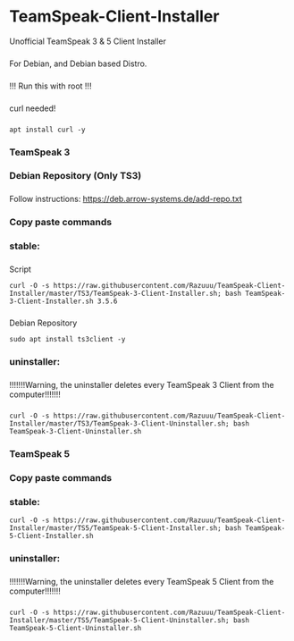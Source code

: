 # TeamSpeak-Client-Installer
Unofficial TeamSpeak 3 & 5 Client Installer
###
For Debian, and Debian based Distro.
###
!!! Run this with root !!!
###
curl needed!
###
```
apt install curl -y
```
### TeamSpeak 3
###
###
### Debian Repository (Only TS3)
###
Follow instructions: https://deb.arrow-systems.de/add-repo.txt
###
### Copy paste commands
###
### stable:
###
Script
```
curl -O -s https://raw.githubusercontent.com/Razuuu/TeamSpeak-Client-Installer/master/TS3/TeamSpeak-3-Client-Installer.sh; bash TeamSpeak-3-Client-Installer.sh 3.5.6
```
###
Debian Repository
```
sudo apt install ts3client -y
```
### uninstaller:
###
!!!!!!!Warning, the uninstaller deletes every TeamSpeak 3 Client from the computer!!!!!!!
###
```
curl -O -s https://raw.githubusercontent.com/Razuuu/TeamSpeak-Client-Installer/master/TS3/TeamSpeak-3-Client-Uninstaller.sh; bash TeamSpeak-3-Client-Uninstaller.sh
```
### TeamSpeak 5
###
### Copy paste commands
###
### stable:
```
curl -O -s https://raw.githubusercontent.com/Razuuu/TeamSpeak-Client-Installer/master/TS5/TeamSpeak-5-Client-Installer.sh; bash TeamSpeak-5-Client-Installer.sh
```
### uninstaller:
###
!!!!!!!Warning, the uninstaller deletes every TeamSpeak 5 Client from the computer!!!!!!!
###
```
curl -O -s https://raw.githubusercontent.com/Razuuu/TeamSpeak-Client-Installer/master/TS5/TeamSpeak-5-Client-Uninstaller.sh; bash TeamSpeak-5-Client-Uninstaller.sh
```
